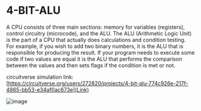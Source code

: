 # 4-BIT-ALU
A CPU consists of three main sections: memory for variables (registers), control circuitry (microcode), and the ALU. 
The ALU (Arithmetic Logic Unit) is the part of a CPU that actually does calculations and condition testing.
For example, if you wish to add two binary numbers, it is the ALU that is responsible for producing the result. 
If your program needs to execute some code if two values are equal it is the ALU that performs the comparison
between the values and then sets flags if the condition is met or not.

circuitverse simulation link: [https://circuitverse.org/users/272820/projects/4-bit-alu-774c926e-217f-4865-bb53-e34af0ac673e](Link)

![image](https://github.com/user-attachments/assets/aeda69bb-159f-4fdd-bb59-aba17b2dd9f5)
